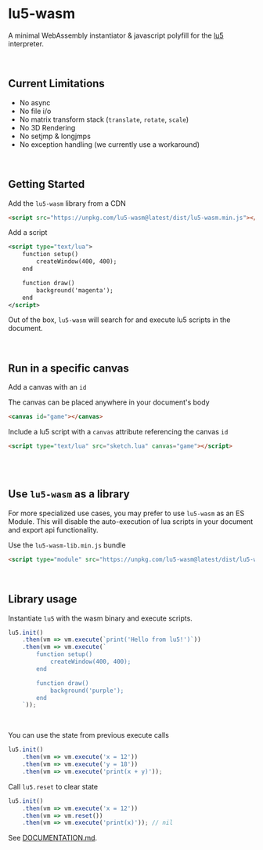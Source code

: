 # lu5-wasm

A minimal WebAssembly instantiator & javascript polyfill for the [lu5](https://github.com/matiasvlevi/lu5) interpreter.

<br/>

## Current Limitations

* No async 
* No file i/o
* No matrix transform stack (`translate`, `rotate`, `scale`)
* No 3D Rendering
* No setjmp & longjmps
* No exception handling (we currently use a workaround)

<br/>

## Getting Started

Add the `lu5-wasm` library from a CDN

```html
<script src="https://unpkg.com/lu5-wasm@latest/dist/lu5-wasm.min.js"></script>
```

Add a script

```xml
<script type="text/lua">
    function setup()
        createWindow(400, 400);
    end

    function draw()
        background('magenta');
    end
</script>
```

Out of the box, `lu5-wasm` will search for and execute lu5 scripts in the document.

<br/>

## Run in a specific canvas

Add a canvas with an `id`

The canvas can be placed anywhere in your document's body

```html
<canvas id="game"></canvas>
```

Include a lu5 script with a `canvas` attribute referencing the canvas `id`

```html
<script type="text/lua" src="sketch.lua" canvas="game"></script>
```

<br/>
<br/>

## Use `lu5-wasm` as a library

For more specialized use cases, you may prefer to use `lu5-wasm` as an ES Module.
This will disable the auto-execution of lua scripts in your document and export api functionality.

Use the `lu5-wasm-lib.min.js` bundle

```html
<script type="module" src="https://unpkg.com/lu5-wasm@latest/dist/lu5-wasm-lib.min.js"></script>
```

<br/>

## Library usage

Instantiate `lu5` with the wasm binary and execute scripts.

```js
lu5.init()
    .then(vm => vm.execute(`print('Hello from lu5!')`))
    .then(vm => vm.execute(`
        function setup()
            createWindow(400, 400);
        end

        function draw()
            background('purple');
        end
    `));
```

<br/>

You can use the state from previous execute calls

```js
lu5.init()
    .then(vm => vm.execute('x = 12'))
    .then(vm => vm.execute('y = 18'))
    .then(vm => vm.execute('print(x + y)'));
```

Call `lu5.reset` to clear state

```js
lu5.init()
    .then(vm => vm.execute('x = 12'))
    .then(vm => vm.reset())
    .then(vm => vm.execute('print(x)')); // nil
```

See [DOCUMENTATION.md](DOCUMENTATION.md).



<br/><br/>

